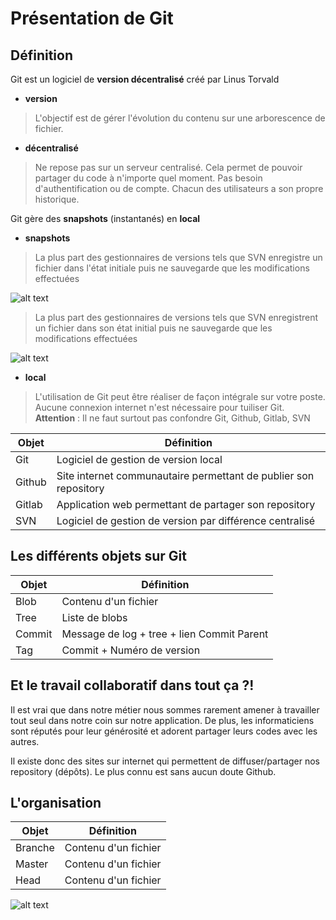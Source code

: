 # Présentation de Git

## Définition

Git est un logiciel de <strong>version décentralisé</strong> créé par
Linus Torvald

  - <strong>version</strong>

  > L'objectif est de gérer l'évolution du contenu sur une arborescence de fichier.


  - <strong>décentralisé</strong>

  > Ne repose pas sur un serveur centralisé.
  Cela permet de pouvoir partager du code à n'importe quel moment.
  Pas besoin d'authentification ou de compte. Chacun des utilisateurs a son
  propre historique.

Git gère des <strong>snapshots</strong> (instantanés) en <strong>local</strong>

  - <strong>snapshots</strong>

  > La plus part des gestionnaires de versions tels que SVN enregistre un fichier dans l'état initiale puis ne sauvegarde que les modifications effectuées


![alt text](https://git-scm.com/figures/18333fig0104-tn.png)


  > La plus part des gestionnaires de versions tels que SVN enregistrent un fichier dans son état initial puis ne sauvegarde que les modifications effectuées


![alt text](https://git-scm.com/figures/18333fig0105-tn.png)

  - <strong>local</strong>

  > L'utilisation de Git peut être réaliser de façon  intégrale sur votre poste. Aucune connexion internet n'est nécessaire pour tuiliser Git. <br />
  <strong>Attention</strong> : Il ne faut surtout pas confondre Git, Github, Gitlab, SVN

  |Objet    | Définition                                                        |
  |---------|---------------------------------------------                      |
  |Git      |  Logiciel de gestion de version local                             |
  |Github   |  Site internet communautaire permettant de publier son repository |
  |Gitlab   |  Application web permettant de partager son repository            |
  |SVN      |  Logiciel de gestion de version par différence centralisé         |


## Les différents objets sur Git

|Objet    | Définition                                  |
|---------|---------------------------------------------|
|Blob     |  Contenu d'un fichier                       |
|Tree     |  Liste de blobs                             |
|Commit   |  Message de log + tree + lien Commit Parent |
|Tag      |  Commit + Numéro de version                 |

## Et le travail collaboratif dans tout ça ?!

Il est vrai que dans notre métier nous sommes rarement amener à travailler tout seul dans notre coin sur notre application. De plus, les informaticiens sont réputés pour leur générosité et adorent partager leurs codes avec les autres.

Il existe donc des sites sur internet qui permettent de diffuser/partager nos repository (dépôts). Le plus connu est sans aucun doute Github.

## L'organisation

|Objet    | Définition                                  |
|---------|---------------------------------------------|
|Branche  |  Contenu d'un fichier                       |
|Master   |  Contenu d'un fichier                       |
|Head     |  Contenu d'un fichier                       |


![alt text](https://git-scm.com/figures/18333fig0317-tn.png)
